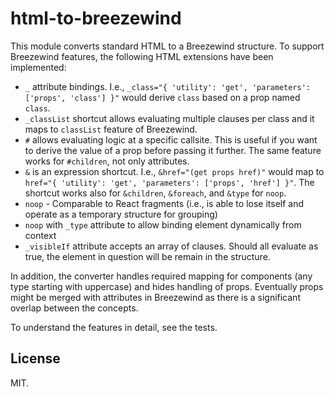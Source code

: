 # html-to-breezewind

This module converts standard HTML to a Breezewind structure. To support Breezewind features, the following HTML extensions have been implemented:

* `_` attribute bindings. I.e., `_class="{ 'utility': 'get', 'parameters': ['props', 'class'] }"` would derive `class` based on a prop named `class`.
* `_classList` shortcut allows evaluating multiple clauses per class and it maps to `classList` feature of Breezewind.
* `#` allows evaluating logic at a specific callsite. This is useful if you want to derive the value of a prop before passing it further. The same feature works for `#children`, not only attributes.
* `&` is an expression shortcut. I.e., `&href="(get props href)"` would map to `href="{ 'utility': 'get', 'parameters': ['props', 'href'] }"`. The shortcut works also for `&children`, `&foreach`, and `&type` for `noop`.
* `noop` - Comparable to React fragments (i.e., is able to lose itself and operate as a temporary structure for grouping)
* `noop` with `_type` attribute to allow binding element dynamically from context
* `_visibleIf` attribute accepts an array of clauses. Should all evaluate as true, the element in question will be remain in the structure.

In addition, the converter handles required mapping for components (any type starting with uppercase) and hides handling of props. Eventually props might be merged with attributes in Breezewind as there is a significant overlap between the concepts.

To understand the features in detail, see the tests.

## License

MIT.

